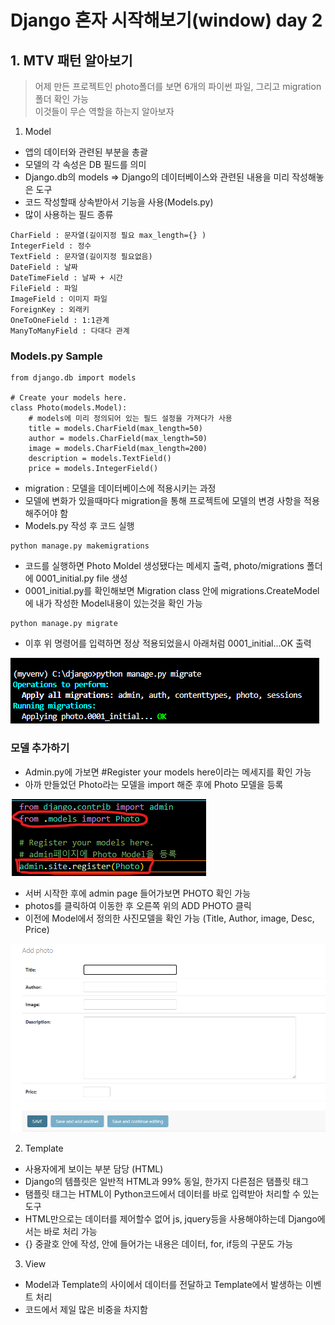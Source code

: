 # Django 혼자 시작해보기(window) day 2

## 1. MTV 패턴 알아보기

> 어제 만든 프로젝트인 photo폴더를 보면 6개의 파이썬 파일, 그리고 migration 폴더 확인 가능  
> 이것들이 무슨 역할을 하는지 알아보자

1. Model 
  - 앱의 데이터와 관련된 부분을 총괄
  - 모델의 각 속성은 DB 필드를 의미
  - Django.db의 models => Django의 데이터베이스와 관련된 내용을 미리 작성해놓은 도구  
  - 코드 작성할때 상속받아서 기능을 사용(Models.py)
  - 많이 사용하는 필드 종류
```
CharField : 문자열(길이지정 필요 max_length={} )
IntegerField : 정수
TextField : 문자열(길이지정 필요없음)
DateField : 날짜
DateTimeField : 날짜 + 시간
FileField : 파일
ImageField : 이미지 파일
ForeignKey : 외래키
OneToOneField : 1:1관계
ManyToManyField : 다대다 관계
```
### Models.py Sample
```
from django.db import models

# Create your models here.
class Photo(models.Model):
    # models에 미리 정의되어 있는 필드 설정을 가져다가 사용
    title = models.CharField(max_length=50)
    author = models.CharField(max_length=50)
    image = models.CharField(max_length=200)
    description = models.TextField()
    price = models.IntegerField()
```
  - migration : 모델을 데이터베이스에 적용시키는 과정
  - 모델에 변화가 있을때마다 migration을 통해 프로젝트에 모델의 변경 사항을 적용해주어야 함
  - Models.py 작성 후 코드 실행
```
python manage.py makemigrations
```
  - 코드를 실행하면 Photo Moldel 생성됐다는 메세지 출력, photo/migrations 폴더에 0001_initial.py file 생성
  - 0001_initial.py를 확인해보면 Migration class 안에 migrations.CreateModel에
  내가 작성한 Model내용이 있는것을 확인 가능
```
python manage.py migrate
```
  - 이후 위 명령어를 입력하면 정상 적용되었을시 아래처럼 0001_initial...OK 출력
   
  ![Alt text](img/migrate.png)
### 모델 추가하기
  - Admin.py에 가보면 #Register your models here이라는 메세지를 확인 가능  
  - 아까 만들었던 Photo라는 모델을 import 해준 후에 Photo 모델을 등록  
  
  ![Alt text](img/model_py.png)

  - 서버 시작한 후에 admin page 들어가보면 PHOTO 확인 가능
  - photos를 클릭하여 이동한 후 오른쪽 위의 ADD PHOTO 클릭
  - 이전에 Model에서 정의한 사진모델을 확인 가능 (Title, Author, image, Desc, Price)  

  ![Alt text](img/addPhoto.png)

2. Template
  - 사용자에게 보이는 부분 담당 (HTML)
  - Django의 템플릿은 일반적 HTML과 99% 동일, 한가지 다른점은 탬플릿 태그
  - 탬플릿 태그는 HTML이 Python코드에서 데이터를 바로 입력받아 처리할 수 있는 도구
  - HTML만으로는 데이터를 제어할수 없어 js, jquery등을 사용해야하는데 Django에서는 바로 처리 가능
  - {} 중괄호 안에 작성, 안에 들어가는 내용은 데이터, for, if등의 구문도 가능

3. View
  - Model과 Template의 사이에서 데이터를 전달하고 Template에서 발생하는 이벤트 처리
  - 코드에서 제일 많은 비중을 차지함
